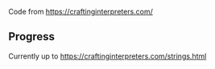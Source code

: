 Code from https://craftinginterpreters.com/


## Progress
Currently up to https://craftinginterpreters.com/strings.html

